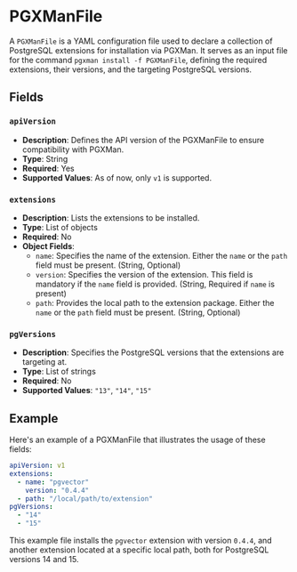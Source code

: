 # PGXManFile

A `PGXManFile` is a YAML configuration file used to declare a collection of PostgreSQL extensions for installation via PGXMan.
It serves as an input file for the command `pgxman install -f PGXManFile`, defining the required extensions, their versions,
and the targeting PostgreSQL versions.

## Fields

### `apiVersion`

- **Description**: Defines the API version of the PGXManFile to ensure compatibility with PGXMan.
- **Type**: String
- **Required**: Yes
- **Supported Values**: As of now, only `v1` is supported.

### `extensions`

- **Description**: Lists the extensions to be installed.
- **Type**: List of objects
- **Required**: No
- **Object Fields**:
  - `name`: Specifies the name of the extension. Either the `name` or the `path` field must be present. (String, Optional)
  - `version`: Specifies the version of the extension. This field is mandatory if the `name` field is provided. (String, Required if `name` is present)
  - `path`: Provides the local path to the extension package. Either the `name` or the `path` field must be present. (String, Optional)

### `pgVersions`

- **Description**: Specifies the PostgreSQL versions that the extensions are targeting at.
- **Type**: List of strings
- **Required**: No
- **Supported Values**: `"13"`, `"14"`, `"15"`

## Example

Here's an example of a PGXManFile that illustrates the usage of these fields:

```yaml
apiVersion: v1
extensions:
  - name: "pgvector"
    version: "0.4.4"
  - path: "/local/path/to/extension"
pgVersions:
  - "14"
  - "15"
```

This example file installs the `pgvector` extension with version `0.4.4`, and another extension located at a specific local path, both for PostgreSQL versions 14 and 15.
